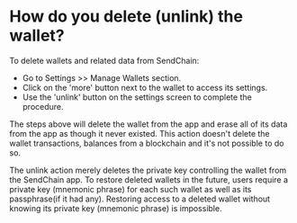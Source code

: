 # How do you delete (unlink) the wallet?

To delete wallets and related data from SendChain:

- Go to Settings >> Manage Wallets section.
- Click on the 'more' button next to the wallet to access its settings.
- Use the 'unlink' button on the settings screen to complete the procedure.

The steps above will delete the wallet from the app and erase all of its data from the app as though it never existed. This action doesn't delete the wallet transactions, balances from a blockchain and it's not possible to do so.

The unlink action merely deletes the private key controlling the wallet from the SendChain app. To restore deleted wallets in the future, users require a private key (mnemonic phrase) for each such wallet as well as its passphrase(if it had any). Restoring access to a deleted wallet without knowing its private key (mnemonic phrase) is impossible.


